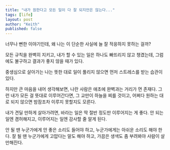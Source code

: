 ```yaml
---
title: "내가 원한다고 모든 일이 다 잘 되지만은 않는다..."
tags: [life]
layout: post
author: "Keith"
published: false
---
```


너무나 뻔한 이야기인데,
왜 나는 이 단순한 사실에 늘 잘 적응하지 못하는 걸까?

모든 규칙을 완벽히 지키고,
내가 할 수 있는 일은 하나도 빠뜨리지 않고 챙겼는데,
그럼에도 불구하고 결과가 좋지 않을 때가 있다.

중생심으로 살아가는 나는
뜻한 대로 일이 풀리지 않으면 먼저 스트레스를 받는 습관이 있다.

하지만 큰 마음을 내어 생각해보면,
나란 사람은 애초에 완벽과는 거리가 먼 존재다.
그런 내가 모든 걸 뜻대로 이루어간다면,
그 교만이 하늘을 찌를 것이고,
어쩌다 원하는 대로 되지 않으면
밤잠조차 이루지 못할지도 모른다.

내가 견딜 만하게 살아가려면,
바라는 일은 딱 절반 정도만 이루어지는 게 좋다.
안 되는 일엔 겸허해지고,
이루어지는 일엔 감사할 줄 알게 된다.

안 될 땐 누군가에게 안 좋은 소리도 들어야 하고,
누군가에게는 아쉬운 소리도 해야 한다.
잘 될 땐 누군가에게 고맙다는 말도 해야 하고,
가끔은 생색도 좀 부려봐야
사람이 살 만해진다.